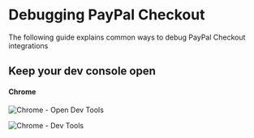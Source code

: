 # Debugging PayPal Checkout

The following guide explains common ways to debug PayPal Checkout integrations

## Keep your dev console open

#### Chrome

![Chrome - Open Dev Tools](./img/chrome-open-dev-tools)

![Chrome - Dev Tools](./img/chrome-dev-tools)
